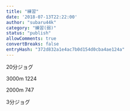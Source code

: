 ```yaml
---
title: "練習"
date: '2018-07-13T22:22:00'
author: "subaru44k"
category: "練習(弱)"
status: "publish"
allowComments: true
convertBreaks: false
entryHash: "372d832a1e4ac7b0d154d0cba4ae124a"
---
```

20分ジョグ

3000m
1224

2000m
747

3分ジョグ
